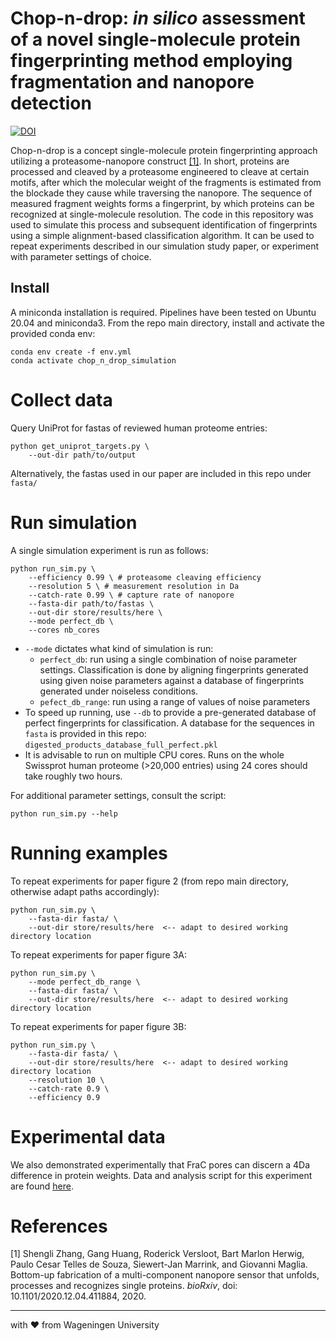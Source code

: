 # Chop-n-drop: <i>in silico</i> assessment of a novel single-molecule protein fingerprinting method employing fragmentation and nanopore detection

[![DOI](https://zenodo.org/badge/371317982.svg)](https://zenodo.org/badge/latestdoi/371317982)

Chop-n-drop is a concept single-molecule protein fingerprinting approach utilizing a proteasome-nanopore construct 
[[1]](#1). In short, proteins are processed and cleaved by a 
proteasome engineered to cleave at certain motifs, after which the molecular weight of the fragments is estimated from
the blockade they cause while traversing the nanopore. The sequence of measured fragment weights forms a fingerprint,
by which proteins can be recognized at single-molecule resolution. The code in this repository was used to simulate this
process and subsequent identification of fingerprints using a simple alignment-based classification algorithm. It can 
be used to repeat experiments described in our simulation study paper, or experiment with parameter settings of choice.

## Install
A miniconda installation is required. Pipelines have been tested on Ubuntu 20.04 and miniconda3.
From the repo main directory, install and activate the provided conda env:
```
conda env create -f env.yml
conda activate chop_n_drop_simulation
```

# Collect data
Query UniProt for fastas of reviewed human proteome entries:

```
python get_uniprot_targets.py \
    --out-dir path/to/output
```
Alternatively, the fastas used in our paper are included in this repo under `fasta/`

# Run simulation
A single simulation experiment is run as follows:
```
python run_sim.py \
    --efficiency 0.99 \ # proteasome cleaving efficiency
    --resolution 5 \ # measurement resolution in Da
    --catch-rate 0.99 \ # capture rate of nanopore
    --fasta-dir path/to/fastas \
    --out-dir store/results/here \
    --mode perfect_db \
    --cores nb_cores
```

  - `--mode` dictates what kind of simulation is run:
    - `perfect_db`: run using a single combination of noise parameter settings. Classification is done by aligning 
      fingerprints generated using given noise parameters against a database of fingerprints generated under noiseless
      conditions.
    - `pefect_db_range`: run using a range of values of noise parameters
  - To speed up running, use `--db` to provide a pre-generated database of perfect fingerprints for classification. 
    A database for the sequences in `fasta` is provided in this repo: `digested_products_database_full_perfect.pkl`
  - It is advisable to run on multiple CPU cores. Runs on the whole Swissprot human proteome (>20,000 entries) using
    24 cores should take roughly two hours.

For additional parameter settings, consult the script:
```
python run_sim.py --help
```

# Running examples
To repeat experiments for paper figure 2 (from repo main directory, otherwise adapt paths accordingly):
```
python run_sim.py \
    --fasta-dir fasta/ \
    --out-dir store/results/here  <-- adapt to desired working directory location
```

To repeat experiments for paper figure 3A:
```
python run_sim.py \
    --mode perfect_db_range \
    --fasta-dir fasta/ \
    --out-dir store/results/here  <-- adapt to desired working directory location
```

To repeat experiments for paper figure 3B:
```
python run_sim.py \
    --fasta-dir fasta/ \
    --out-dir store/results/here  <-- adapt to desired working directory location
    --resolution 10 \
    --catch-rate 0.9 \
    --efficiency 0.9
```
# Experimental data
We also demonstrated experimentally that FraC pores can discern a 4Da difference in protein weights. Data and analysis
script for this experiment are found [here](experimental/README.md).

# References
<a id="1">[1]</a> Shengli Zhang, Gang Huang, Roderick Versloot, Bart Marlon Herwig, Paulo Cesar Telles de Souza, Siewert-Jan Marrink, 
and Giovanni Maglia. Bottom-up fabrication of a multi-component nanopore sensor that unfolds, processes and 
recognizes single proteins. <i>bioRxiv</i>, doi: 10.1101/2020.12.04.411884, 2020.


---
with &hearts; from Wageningen University